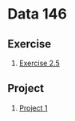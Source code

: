 # Data 146

## Exercise

1. [Exercise 2.5](https://yile-xu.github.io/DATA146/exercise_2.5.html)

## Project

1. [Project 1](...)
